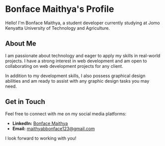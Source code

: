 # Bonface Maithya's Profile

Hello! I'm Bonface Maithya, a student developer currently studying at Jomo Kenyatta University of Technology and Agriculture. 

## About Me

I am passionate about technology and eager to apply my skills in real-world projects. I have a strong interest in web development and am open to collaborating on web development projects for any client. 

In addition to my development skills, I also possess graphical design abilities and am ready to assist with any graphic design tasks you may need.

## Get in Touch

Feel free to connect with me on my social media platforms:

- **LinkedIn:** [Bonface Maithya](https://linkedin.com/in/bonface-maithya-3b51b6278)  
- **Email:** maithyabbonface123@gmail.com  

I look forward to working with you!
